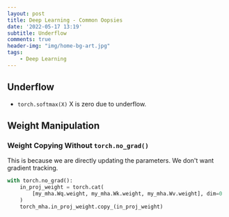 ```yaml
---
layout: post
title: Deep Learning - Common Oopsies
date: '2022-05-17 13:19'
subtitle: Underflow
comments: true
header-img: "img/home-bg-art.jpg"
tags:
    - Deep Learning
---
```


## Underflow

- `torch.softmax(X)` X is zero due to underflow.

## Weight Manipulation

### Weight Copying Without `torch.no_grad()`

This is because we are directly updating the parameters. We don't want gradient tracking.

```python
with torch.no_grad():
    in_proj_weight = torch.cat(
        [my_mha.Wq.weight, my_mha.Wk.weight, my_mha.Wv.weight], dim=0
    )
    torch_mha.in_proj_weight.copy_(in_proj_weight)
```
